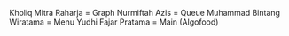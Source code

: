 Kholiq Mitra Raharja = Graph
Nurmiftah Azis = Queue
Muhammad Bintang Wiratama = Menu
Yudhi Fajar Pratama = Main (Algofood)
